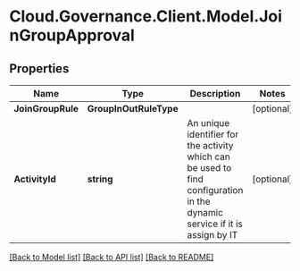 # Cloud.Governance.Client.Model.JoinGroupApproval
## Properties

Name | Type | Description | Notes
------------ | ------------- | ------------- | -------------
**JoinGroupRule** | **GroupInOutRuleType** |  | [optional] 
**ActivityId** | **string** | An unique identifier for the activity which can be used to find configuration in the dynamic service if it is assign by IT | [optional] 

[[Back to Model list]](../README.md#documentation-for-models) [[Back to API list]](../README.md#documentation-for-api-endpoints) [[Back to README]](../README.md)

